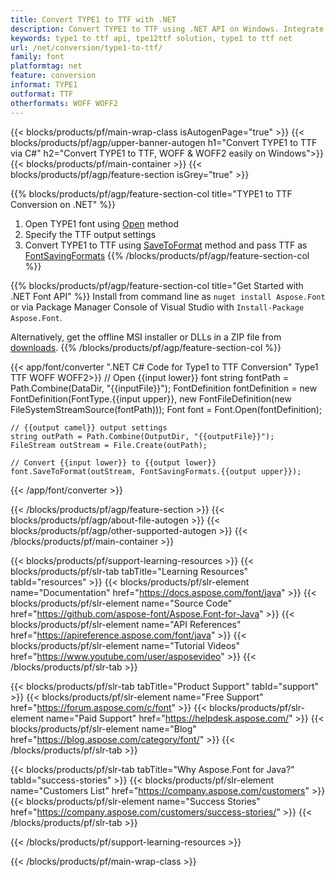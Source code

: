 ```yaml
---
title: Convert TYPE1 to TTF with .NET 
description: Convert TYPE1 to TTF using .NET API on Windows. Integrate this native TYPE1 to TTF font conversion functionality into your own solution.
keywords: type1 to ttf api, tpe12ttf solution, type1 to ttf net
url: /net/conversion/type1-to-ttf/
family: font
platformtag: net
feature: conversion
informat: TYPE1
outformat: TTF
otherformats: WOFF WOFF2
---
```


{{< blocks/products/pf/main-wrap-class isAutogenPage="true" >}}
{{< blocks/products/pf/agp/upper-banner-autogen h1="Convert TYPE1 to TTF via C#" h2="Convert TYPE1 to TTF, WOFF & WOFF2 easily on Windows">}}
{{< blocks/products/pf/main-container >}}
{{< blocks/products/pf/agp/feature-section isGrey="true" >}}

{{% blocks/products/pf/agp/feature-section-col title="TYPE1 to TTF Conversion on .NET" %}}
1. Open TYPE1 font using [Open](https://apireference.aspose.com/font/net/aspose.font/font/methods/open/index) method
2. Specify the TTF output settings 
3. Convert TYPE1 to TTF using [SaveToFormat](https://apireference.aspose.com/font/net/aspose.font/font/methods/savetoformat) method and pass TTF as [FontSavingFormats](https://apireference.aspose.com/font/net/aspose.font/fontsavingformats)
{{% /blocks/products/pf/agp/feature-section-col %}}

{{% blocks/products/pf/agp/feature-section-col title="Get Started with .NET Font API" %}}
Install from command line as ```nuget install Aspose.Font``` or via Package Manager Console of Visual Studio with ```Install-Package Aspose.Font```.

Alternatively, get the offline MSI installer or DLLs in a ZIP file from [downloads](https://downloads.aspose.com/font/net).
{{% /blocks/products/pf/agp/feature-section-col %}}

{{< app/font/converter ".NET C# Code for Type1 to TTF Conversion" Type1 TTF WOFF WOFF2>}}
    // Open {{input lower}} font
    string fontPath = Path.Combine(DataDir, "{{inputFile}}");
    FontDefinition fontDefinition = new FontDefinition(FontType.{{input upper}}, new FontFileDefinition(new FileSystemStreamSource(fontPath)));
    Font font = Font.Open(fontDefinition);
    
    // {{output camel}} output settings
    string outPath = Path.Combine(OutputDir, "{{outputFile}}");
    FileStream outStream = File.Create(outPath);
    
    // Convert {{input lower}} to {{output lower}}
    font.SaveToFormat(outStream, FontSavingFormats.{{output upper}});
{{< /app/font/converter >}}

{{< /blocks/products/pf/agp/feature-section >}}
{{< blocks/products/pf/agp/about-file-autogen >}}
{{< blocks/products/pf/agp/other-supported-autogen >}}
{{< /blocks/products/pf/main-container >}}

{{< blocks/products/pf/support-learning-resources >}}
{{< blocks/products/pf/slr-tab tabTitle="Learning Resources" tabId="resources" >}}
{{< blocks/products/pf/slr-element name="Documentation" href="https://docs.aspose.com/font/java" >}}
{{< blocks/products/pf/slr-element name="Source Code" href="https://github.com/aspose-font/Aspose.Font-for-Java" >}}
{{< blocks/products/pf/slr-element name="API References" href="https://apireference.aspose.com/font/java" >}}
{{< blocks/products/pf/slr-element name="Tutorial Videos" href="https://www.youtube.com/user/asposevideo" >}}
{{< /blocks/products/pf/slr-tab >}}

{{< blocks/products/pf/slr-tab tabTitle="Product Support" tabId="support" >}}
{{< blocks/products/pf/slr-element name="Free Support" href="https://forum.aspose.com/c/font" >}}
{{< blocks/products/pf/slr-element name="Paid Support" href="https://helpdesk.aspose.com/" >}}
{{< blocks/products/pf/slr-element name="Blog" href="https://blog.aspose.com/category/font/" >}}
{{< /blocks/products/pf/slr-tab >}}

{{< blocks/products/pf/slr-tab tabTitle="Why Aspose.Font for Java?" tabId="success-stories" >}}
{{< blocks/products/pf/slr-element name="Customers List" href="https://company.aspose.com/customers" >}}
{{< blocks/products/pf/slr-element name="Success Stories" href="https://company.aspose.com/customers/success-stories/" >}}
{{< /blocks/products/pf/slr-tab >}}

{{< /blocks/products/pf/support-learning-resources >}}

{{< /blocks/products/pf/main-wrap-class >}}